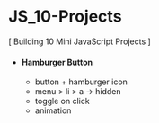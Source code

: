 # JS_10-Projects

[ Building 10 Mini JavaScript Projects ]

* #### Hamburger Button
  * button + hamburger icon
  * menu > li > a -> hidden
  * toggle on click
  * animation

